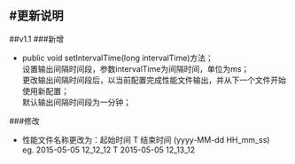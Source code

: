 #更新说明
---
##v1.1
###新增  
+ public void setIntervalTime(long intervalTime)方法；  
  设置输出间隔时间段，参数intervalTime为间隔时间，单位为ms；  
  更改输出间隔时间段后，以当前配置完成性能文件输出，并从下一个文件开始使用新配置；  
 默认输出间隔时间段为一分钟； 

###修改
+ 性能文件名称更改为：起始时间 T 结束时间 (yyyy-MM-dd HH\_mm\_ss)  
  eg. 2015-05-05 12\_12\_12 T 2015-05-05 12\_13\_12
